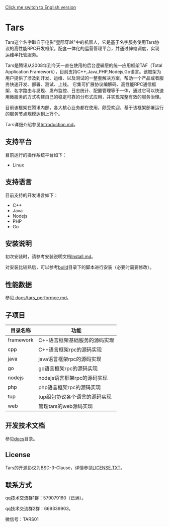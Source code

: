 [Click me switch to English version](README.md)

# Tars

Tars这个名字取自于电影"星际穿越"中的机器人，它是基于名字服务使用Tars协议的高性能RPC开发框架，配套一体化的运营管理平台，并通过伸缩调度，实现运维半托管服务。

Tars是腾讯从2008年到今天一直在使用的后台逻辑层的统一应用框架TAF（Total Application Framework），目前支持C++,Java,PHP,Nodejs,Go语言。该框架为用户提供了涉及到开发、运维、以及测试的一整套解决方案，帮助一个产品或者服务快速开发、部署、测试、上线。
它集可扩展协议编解码、高性能RPC通信框架、名字路由与发现、发布监控、日志统计、配置管理等于一体，通过它可以快速用微服务的方式构建自己的稳定可靠的分布式应用，并实现完整有效的服务治理。

目前该框架在腾讯内部，各大核心业务都在使用，颇受欢迎，基于该框架部署运行的服务节点规模达到上万个。

Tars详细介绍参见[Introduction.md](Introduction.md)。

## 支持平台

目前运行的操作系统平台如下：

- Linux

## 支持语言

目前支持的开发语言如下：

- C++
- Java
- Nodejs
- PHP
- Go

## 安装说明

初次安装时，请参考安装说明文档[Install.md](Install.md)。

对安装比较熟后，可以参考[build](build)目录下的脚本进行安装（必要时需要修改）。

## 性能数据

参见[ docs/tars_performce.md](docs/tars_performce.md)。

## 子项目

| 目录名称  | 功能                          |
| --------- | ----------------------------- |
| framework | C++语言框架基础服务的源码实现 |
| cpp       | C++语言框架rpc的源码实现      |
| java      | java语言框架rpc的源码实现     |
| go        | go语言框架rpc的源码实现       |
| nodejs    | nodejs语言框架rpc的源码实现   |
| php       | php语言框架rpc的源码实现      |
| tup       | tup组包协议各个语言的源码实现 |
| web       | 管理tars的web源码实现         |

## 开发技术文档

参见[docs](docs)目录。

## License

Tars的开源协议为BSD-3-Clause，详情参见[LICENSE.TXT](LICENSE.TXT)。

## 联系方式

qq技术交流群1群：579079160（已满）。

qq技术交流群2群：669339903。

微信号：TARS01

